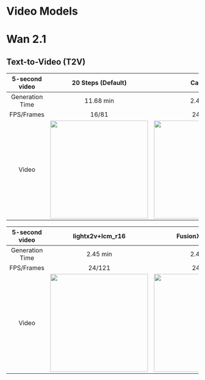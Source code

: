 # Video Models

# Wan 2.1

## Text-to-Video (T2V)

| 5-second video | 20 Steps (Default) | CausVid | FusionX | lightx2v | lcm_r16 |
|:-:|:-:|:-:|:-:|:-:|:-:|
|  Generation Time | 11.68 min | 2.45 min | 2.40 min | 2.40 min | 2.39 min |
| FPS/Frames| 16/81 | 24/121 | 24/121 | 24/121 | 24/121 |
| Video | <img src="https://github.com/Baratan-creates/-image-generation-tables/blob/main/Image-Generation\Video-Models\native.webp?raw=true" width="256"> | <img src="https://github.com/Baratan-creates/-image-generation-tables/blob/main/Image-Generation\Video-Models\causvid.webp?raw=true" width="256"> | <img src="https://github.com/Baratan-creates/-image-generation-tables/blob/main/Image-Generation\Video-Models\fusionx.webp?raw=true" width="256"> | <img src="https://github.com/Baratan-creates/-image-generation-tables/blob/main/Image-Generation\Video-Models\lightx2v.webp?raw=true" width="256"> | <img src="https://github.com/Baratan-creates/-image-generation-tables/blob/main/Image-Generation\Video-Models\lcm_r16.webp?raw=true" width="256"> |

| 5-second video | lightx2v+lcm_r16 | FusionX+CausVid | FusionX+lightx2v | FusionX+lcm_r16 |
|:-:|:-:|:-:|:-:|:-:|
|  Generation Time | 2.45 min | 2.40 min | 2.42 min | 2.42 min |
| FPS/Frames| 24/121 | 24/121 | 24/121 | 24/121 | 24/121 |
| Video | <img src="https://github.com/Baratan-creates/-image-generation-tables/blob/main/Image-Generation\Video-Models\lightx2v+lcm_r16.webp?raw=true" width="256"> | <img src="https://github.com/Baratan-creates/-image-generation-tables/blob/main/Image-Generation\Video-Models\FusionX+CausVid.webp?raw=true" width="256"> | <img src="https://github.com/Baratan-creates/-image-generation-tables/blob/main/Image-Generation\Video-Models\fusionx.webp?raw=true" width="256"> | <img src="https://github.com/Baratan-creates/-image-generation-tables/blob/main/Image-Generation\Video-Models\FusionX+lightx2v.webp?raw=true" width="256"> | <img src="https://github.com/Baratan-creates/-image-generation-tables/blob/main/Image-Generation\Video-Models\FusionX+lcm_r16.webp?raw=true" width="256"> |